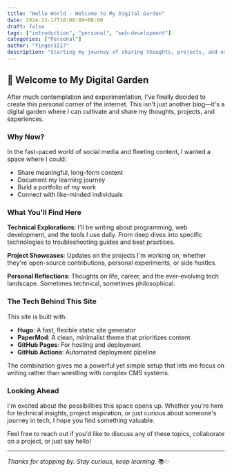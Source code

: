```yaml
---
title: "Hello World - Welcome to My Digital Garden"
date: 2024-12-17T10:00:00+08:00
draft: false
tags: ["introduction", "personal", "web-development"]
categories: ["Personal"]
author: "finger1517"
description: "Starting my journey of sharing thoughts, projects, and experiences through this digital space."
---
```


## 🌱 Welcome to My Digital Garden

After much contemplation and experimentation, I've finally decided to create this personal corner of the internet. This isn't just another blog—it's a digital garden where I can cultivate and share my thoughts, projects, and experiences.

### Why Now?

In the fast-paced world of social media and fleeting content, I wanted a space where I could:
- Share meaningful, long-form content
- Document my learning journey
- Build a portfolio of my work
- Connect with like-minded individuals

### What You'll Find Here

**Technical Explorations**: I'll be writing about programming, web development, and the tools I use daily. From deep dives into specific technologies to troubleshooting guides and best practices.

**Project Showcases**: Updates on the projects I'm working on, whether they're open-source contributions, personal experiments, or side hustles.

**Personal Reflections**: Thoughts on life, career, and the ever-evolving tech landscape. Sometimes technical, sometimes philosophical.

### The Tech Behind This Site

This site is built with:
- **Hugo**: A fast, flexible static site generator
- **PaperMod**: A clean, minimalist theme that prioritizes content
- **GitHub Pages**: For hosting and deployment
- **GitHub Actions**: Automated deployment pipeline

The combination gives me a powerful yet simple setup that lets me focus on writing rather than wrestling with complex CMS systems.

### Looking Ahead

I'm excited about the possibilities this space opens up. Whether you're here for technical insights, project inspiration, or just curious about someone's journey in tech, I hope you find something valuable.

Feel free to reach out if you'd like to discuss any of these topics, collaborate on a project, or just say hello!

---

*Thanks for stopping by. Stay curious, keep learning.* 📚✨
